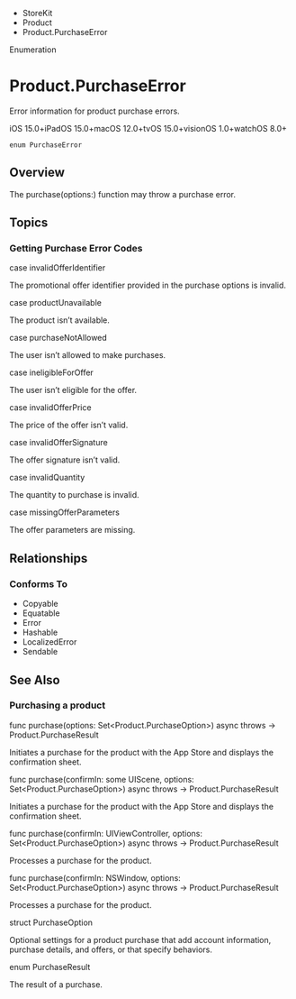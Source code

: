 

- StoreKit
- Product
-  Product.PurchaseError 

Enumeration

# Product.PurchaseError

Error information for product purchase errors.

iOS 15.0+iPadOS 15.0+macOS 12.0+tvOS 15.0+visionOS 1.0+watchOS 8.0+

``` source
enum PurchaseError
```

## Overview

The purchase(options:) function may throw a purchase error.

## Topics

### Getting Purchase Error Codes

case invalidOfferIdentifier

The promotional offer identifier provided in the purchase options is invalid.

case productUnavailable

The product isn’t available.

case purchaseNotAllowed

The user isn’t allowed to make purchases.

case ineligibleForOffer

The user isn’t eligible for the offer.

case invalidOfferPrice

The price of the offer isn’t valid.

case invalidOfferSignature

The offer signature isn’t valid.

case invalidQuantity

The quantity to purchase is invalid.

case missingOfferParameters

The offer parameters are missing.

## Relationships

### Conforms To

- Copyable
- Equatable
- Error
- Hashable
- LocalizedError
- Sendable

## See Also

### Purchasing a product

func purchase(options: Set&lt;Product.PurchaseOption>) async throws -> Product.PurchaseResult

Initiates a purchase for the product with the App Store and displays the confirmation sheet.

func purchase(confirmIn: some UIScene, options: Set&lt;Product.PurchaseOption>) async throws -> Product.PurchaseResult

Initiates a purchase for the product with the App Store and displays the confirmation sheet.

func purchase(confirmIn: UIViewController, options: Set&lt;Product.PurchaseOption>) async throws -> Product.PurchaseResult

Processes a purchase for the product.

func purchase(confirmIn: NSWindow, options: Set&lt;Product.PurchaseOption>) async throws -> Product.PurchaseResult

Processes a purchase for the product.

struct PurchaseOption

Optional settings for a product purchase that add account information, purchase details, and offers, or that specify behaviors.

enum PurchaseResult

The result of a purchase.

